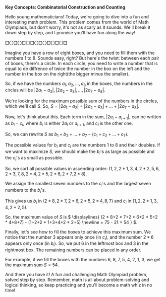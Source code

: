 **Key Concepts: Combinatorial Construction and Counting**

Hello young mathematicians! Today, we're going to dive into a fun and interesting math problem. This problem comes from the world of Math Olympiads, but don't worry, it's not as scary as it sounds. We'll break it down step by step, and I promise you'll have fun along the way!

□〇□〇□〇□〇□〇□〇□〇□

Imagine you have a row of eight boxes, and you need to fill them with the numbers 1 to 8. Sounds easy, right? But here's the twist: between each pair of boxes, there's a circle. In each circle, you need to write a number that is equal to de diffrence of twice the number in the box on the left and the number in the box on the right(the bigger minus the smaller). 

So, if we have the numbers $a_1, a_2, ..., a_8$ in the boxes, the numbers in the circles will be 
$\left|2a_1 - a_2\right|, \left|2a_2 - a_3\right|, ..., \left|2a_7 - a_8\right|$. 

We're looking for the maximum possible sum of the numbers in the circles, which we'll call $S$. So, 
$S = \left|2a_1 - a_2\right| + \left|2a_2 - a_3\right| + ... + \left|2a_7 - a_8\right|$.

Now, let's think about this. Each term in the sum, 
$\left|2a_i - a_{i+1}\right|$, can be written as $b_i - c_i$, where $b_i$ is either $2a_i$ or $a_{i+1}$, and $c_i$ is the other one. 

So, we can rewrite $S$ as $b_1 + b_2 + ... + b_7 - (c_1 + c_2 + ... + c_7)$.

The possible values for $b_i$ and $c_i$ are the numbers 1 to 8 and their doubles. If we want to maximize $S$, we should make the $b_i$'s as large as possible and the $c_i$'s as small as possible. 

So, we sort all possible values in ascending order: $(1,2,2 * 1,3,4,2 * 2,5,6,2 * 3,7,8,2 * 4,2 * 5,2 * 6,2 * 7 ,2 * 8)$. 

We assign the smallest seven numbers to the $c_i$'s and the largest seven numbers to the $b_i$'s. 

This gives us $b_i$ in $(2 * 8,2 * 7,2 * 6,2 * 5,2 * 4,8,7)$ and $c_i$ in $(1,2,2 * 1,3,4,2 * 2,5)$. 

So, the maximum value of $S$ is $ \displaylines{ (2 * 8+2 * 7+2 * 6+2 * 5+2 * 4+8+7) - (1+2+2 * 1+3+4+2 * 2+5) \newline = 75 - 21 = 54 } $.

Finally, let's see how to fill the boxes to achieve this maximum sum. We notice that the number $3$ appears only once (in $c_i$), and the number $2 * 6$ appears only once (in $b_i$). So, we put $6$ in the leftmost box and $3$ in the rightmost box. The remaining numbers can be placed in any order.

For example, if we fill the boxes with the numbers 6, 8, 7, 5, 4, 2, 1, 3, we get the maximum sum $S = 54$.

And there you have it! A fun and challenging Math Olympiad problem, solved step by step. Remember, math is all about problem-solving and logical thinking, so keep practicing and you'll become a math whiz in no time!